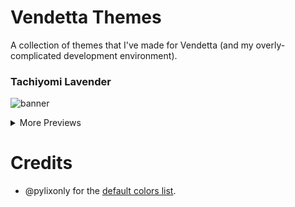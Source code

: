 # Vendetta Themes
A collection of themes that I've made for Vendetta (and my overly-complicated development environment).

### Tachiyomi Lavender
![banner](https://luckfire.github.io/vendetta-themes/assets/tachiyomi-lavender/banner.png)
<details><summary>More Previews</summary>

## TabsV1
![tabsv1](https://luckfire.github.io/vendetta-themes/assets/tachiyomi-lavender/tabsv1.png)

## TabsV2
![tabsv2](https://luckfire.github.io/vendetta-themes/assets/tachiyomi-lavender/tabsv2.png)
</details>

# Credits
- @pylixonly for the [default colors list](https://cdn.discordapp.com/attachments/1089788093009240104/1091029034529460314/default_colors_list.json).